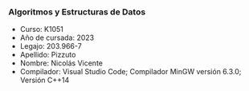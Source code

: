 ### Algoritmos y Estructuras de Datos
+ Curso: K1051 
+ Año de cursada: 2023 
+ Legajo: 203.966-7
+ Apellido: Pizzuto 
+ Nombre: Nicolás Vicente
+ Compilador: Visual Studio Code; Compilador MinGW versión 6.3.0; Versión C++14
